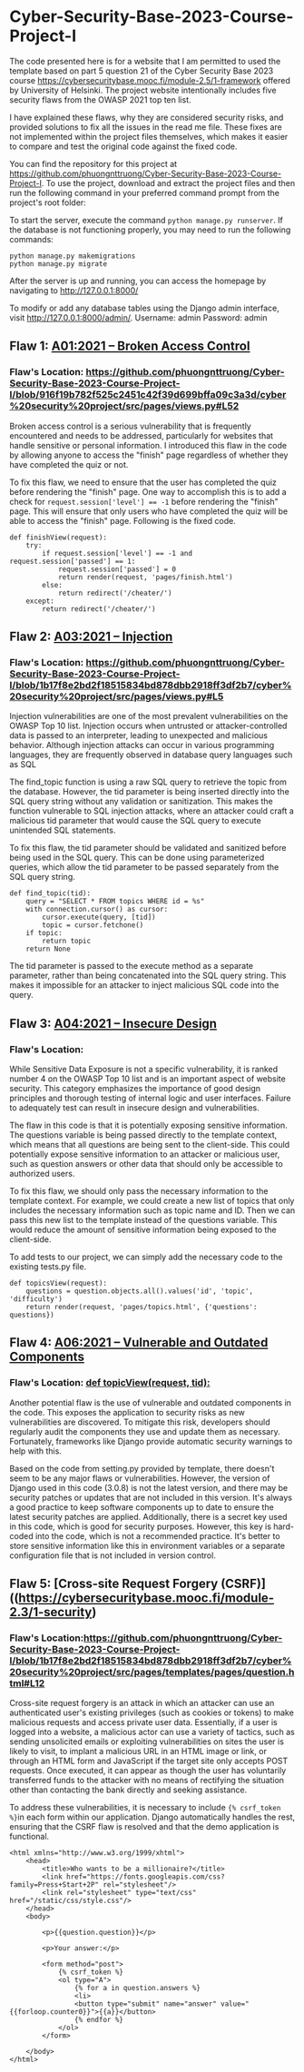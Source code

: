 # Cyber-Security-Base-2023-Course-Project-I
The code presented here is for a website that I am permitted to used the template based on part 5 question 21 of the Cyber Security Base 2023 course https://cybersecuritybase.mooc.fi/module-2.5/1-framework offered by University of Helsinki. The project website intentionally includes five security flaws from the OWASP 2021 top ten list.

I have explained these flaws, why they are considered security risks, and provided solutions to fix all the issues in the read me file. These fixes are not implemented within the project files themselves, which makes it easier to compare and test the original code against the fixed code.

You can find the repository for this project at https://github.com/phuongnttruong/Cyber-Security-Base-2023-Course-Project-I. To use the project, download and extract the project files and then run the following command in your preferred command prompt from the project's root folder:

To start the server, execute the command 
```python manage.py runserver```. 
If the database is not functioning properly, you may need to run the following commands:

```
python manage.py makemigrations
python manage.py migrate
```
After the server is up and running, you can access the homepage by navigating to http://127.0.0.1:8000/ 

To modify or add any database tables using the Django admin interface, visit http://127.0.0.1:8000/admin/.
Username: admin
Password: admin

## Flaw 1: [A01:2021 – Broken Access Control](https://owasp.org/Top10/A01_2021-Broken_Access_Control/)
### Flaw's Location: https://github.com/phuongnttruong/Cyber-Security-Base-2023-Course-Project-I/blob/916f19b782f525c2451c42f39d699bffa09c3a3d/cyber%20security%20project/src/pages/views.py#L52
Broken access control is a serious vulnerability that is frequently encountered and needs to be addressed, particularly for websites that handle sensitive or personal information. I introduced this flaw in the code by allowing anyone to access the "finish" page regardless of whether they have completed the quiz or not.

To fix this flaw, we need to ensure that the user has completed the quiz before rendering the "finish" page. One way to accomplish this is to add a check for ```request.session['level'] == -1``` before rendering the "finish" page. This will ensure that only users who have completed the quiz will be able to access the "finish" page. Following is the fixed code.
```
def finishView(request):
	try:
		if request.session['level'] == -1 and request.session['passed'] == 1:
			request.session['passed'] = 0
			return render(request, 'pages/finish.html')
		else:
			return redirect('/cheater/')
	except:
		return redirect('/cheater/')
  ```
  
## Flaw 2: [A03:2021 – Injection](https://owasp.org/Top10/A03_2021-Injection/)
### Flaw's Location: https://github.com/phuongnttruong/Cyber-Security-Base-2023-Course-Project-I/blob/1b17f8e2bd2f18515834bd878dbb2918ff3df2b7/cyber%20security%20project/src/pages/views.py#L5

Injection vulnerabilities are one of the most prevalent vulnerabilities on the OWASP Top 10 list. Injection occurs when untrusted or attacker-controlled data is passed to an interpreter, leading to unexpected and malicious behavior. Although injection attacks can occur in various programming languages, they are frequently observed in database query languages such as SQL

The find_topic function is using a raw SQL query to retrieve the topic from the database. However, the tid parameter is being inserted directly into the SQL query string without any validation or sanitization. This makes the function vulnerable to SQL injection attacks, where an attacker could craft a malicious tid parameter that would cause the SQL query to execute unintended SQL statements.

To fix this flaw, the tid parameter should be validated and sanitized before being used in the SQL query. This can be done using parameterized queries, which allow the tid parameter to be passed separately from the SQL query string. 
```
def find_topic(tid):
	query = "SELECT * FROM topics WHERE id = %s"
	with connection.cursor() as cursor:
		cursor.execute(query, [tid])
		topic = cursor.fetchone()
	if topic:
		return topic
	return None
  ```
The tid parameter is passed to the execute method as a separate parameter, rather than being concatenated into the SQL query string. This makes it impossible for an attacker to inject malicious SQL code into the query.

## Flaw 3: [A04:2021 – Insecure Design](https://owasp.org/Top10/A04_2021-Insecure_Design/)
### Flaw's Location:
While Sensitive Data Exposure is not a specific vulnerability, it is ranked number 4 on the OWASP Top 10 list and is an important aspect of website security. This category emphasizes the importance of good design principles and thorough testing of internal logic and user interfaces. Failure to adequately test can result in insecure design and vulnerabilities.

The flaw in this code is that it is potentially exposing sensitive information. The questions variable is being passed directly to the template context, which means that all questions are being sent to the client-side. This could potentially expose sensitive information to an attacker or malicious user, such as question answers or other data that should only be accessible to authorized users.

To fix this flaw, we should only pass the necessary information to the template context. For example, we could create a new list of topics that only includes the necessary information such as topic name and ID. Then we can pass this new list to the template instead of the questions variable. This would reduce the amount of sensitive information being exposed to the client-side.

To add tests to our project, we can simply add the necessary code to the existing tests.py file.
```
def topicsView(request):
    questions = question.objects.all().values('id', 'topic', 'difficulty')
    return render(request, 'pages/topics.html', {'questions': questions})
```

## Flaw 4: [A06:2021 – Vulnerable and Outdated Components](https://owasp.org/Top10/A06_2021-Vulnerable_and_Outdated_Components/)
### Flaw's Location: [def topicView(request, tid):](https://github.com/phuongnttruong/Cyber-Security-Base-2023-Course-Project-I/blob/1b17f8e2bd2f18515834bd878dbb2918ff3df2b7/cyber%20security%20project/src/pages/views.py#L73)

Another potential flaw is the use of vulnerable and outdated components in the code. This exposes the application to security risks as new vulnerabilities are discovered. To mitigate this risk, developers should regularly audit the components they use and update them as necessary. Fortunately, frameworks like Django provide automatic security warnings to help with this.

Based on the code from setting.py provided by template, there doesn't seem to be any major flaws or vulnerabilities. However, the version of Django used in this code (3.0.8) is not the latest version, and there may be security patches or updates that are not included in this version. It's always a good practice to keep software components up to date to ensure the latest security patches are applied. Additionally, there is a secret key used in this code, which is good for security purposes. However, this key is hard-coded into the code, which is not a recommended practice. It's better to store sensitive information like this in environment variables or a separate configuration file that is not included in version control.

## Flaw 5: [Cross-site Request Forgery (CSRF)]((https://cybersecuritybase.mooc.fi/module-2.3/1-security)
### Flaw's Location:https://github.com/phuongnttruong/Cyber-Security-Base-2023-Course-Project-I/blob/1b17f8e2bd2f18515834bd878dbb2918ff3df2b7/cyber%20security%20project/src/pages/templates/pages/question.html#L12
Cross-site request forgery is an attack in which an attacker can use an authenticated user's existing privileges (such as cookies or tokens) to make malicious requests and access private user data. Essentially, if a user is logged into a website, a malicious actor can use a variety of tactics, such as sending unsolicited emails or exploiting vulnerabilities on sites the user is likely to visit, to implant a malicious URL in an HTML image or link, or through an HTML form and JavaScript if the target site only accepts POST requests. Once executed, it can appear as though the user has voluntarily transferred funds to the attacker with no means of rectifying the situation other than contacting the bank directly and seeking assistance.

To address these vulnerabilities, it is necessary to include ```{% csrf_token %}```in each form within our application. Django automatically handles the rest, ensuring that the CSRF flaw is resolved and that the demo application is functional.
```
<html xmlns="http://www.w3.org/1999/xhtml">
    <head>
        <title>Who wants to be a millionaire?</title>
        <link href="https://fonts.googleapis.com/css?family=Press+Start+2P" rel="stylesheet"/>
        <link rel="stylesheet" type="text/css" href="/static/css/style.css"/>
    </head>
    <body>

        <p>{{question.question}}</p>

        <p>Your answer:</p>

        <form method="post">
            {% csrf_token %}
            <ol type="A">
                {% for a in question.answers %}
                <li>
                <button type="submit" name="answer" value="{{forloop.counter0}}">{{a}}</button>
                {% endfor %}
            </ol>
        </form>

    </body>
</html>
```
